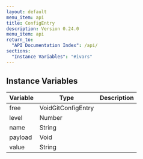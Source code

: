 ```yaml
---
layout: default
menu_item: api
title: ConfigEntry
description: Version 0.24.0
menu_item: api
return_to:
  "API Documentation Index": /api/
sections:
  "Instance Variables": "#ivars"
---
```


## <a name="ivars"></a>Instance Variables

| Variable | Type | Description |
| --- | --- | --- |
| <a name="free"></a>free | VoidGitConfigEntry |  |
| <a name="level"></a>level | Number |  |
| <a name="name"></a>name | String |  |
| <a name="payload"></a>payload | Void |  |
| <a name="value"></a>value | String |  |

